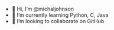 - 👋 Hi, I’m @michaljohnson
- 🌱 I’m currently learning Python, C, Java
- 💞️ I’m looking to collaborate on GitHub


<!---
michaljohnson/michaljohnson is a ✨ special ✨ repository because its `README.md` (this file) appears on your GitHub profile.
You can click the Preview link to take a look at your changes.
--->
